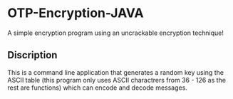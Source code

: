# OTP-Encryption-JAVA
A simple encryption program using an uncrackable encryption technique!

## Discription 
This is a command line application that generates a random key using the ASCII table (this program only uses ASCII charactrers from 36 - 126 as the rest are functions) which can encode and decode messages. 
